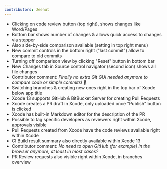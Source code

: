 ```yaml
---
contributors: Jeehut
---
```


- Clicking on code review button (top right), shows changes like Word/Pages
- Bottom bar shows number of changes & allows quick access to changes via stepper
- Also side-by-side comparison available (setting in top right menu)
- New commit controls in the bottom right ("last commit") allow to compare to old commits
- Turning off comparison view by clicking "Reset" button in bottom bar
- New Changes tab in Source control navigator (second icon) shows all file changes
- Contributor comment: *Finally no extra Git GUI needed anymore to compare code or simple commits! 🎉*
- Switching branches & creating new ones right in the top bar of Xcode below app title
- Xcode 13 supports GitHub & BitBucket Server for creating Pull Requests
- Xcode creates a PR draft in Xcode, only uploaded once "Publish" button is clicked
- Xcode has built-in Markdown editor for the description of the PR
- Possible to tag specific developers as reviewers right within Xcode, approvals visible
- Pull Requests created from Xcode have the code reviews available right within Xcode
- CI Build result summary also directly available within Xcode 13
- Contributor comment: *No need to open GitHub (for example) in the browser anymore, at least in most cases?*
- PR Review requests also visible right within Xcode, in branches overview
